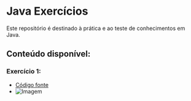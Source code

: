 # Java Exercícios

Este repositório é destinado à prática e ao teste de conhecimentos em Java.

## Conteúdo disponível:

### Exercício 1:
- [Código fonte](https://github.com/Navelogic/java-exercicios/tree/main/src/exe1)
- ![Imagem](https://github.com/Navelogic/java-exercicios/assets/93350805/5190cd52-f94e-41b3-a29e-d17cbca99ec3)
